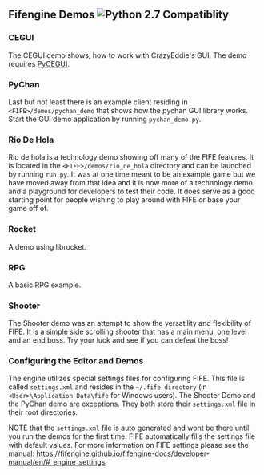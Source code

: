 Fifengine Demos ![Python 2.7 Compatiblity](https://img.shields.io/badge/Python%202.7-OK-brightgreen.svg)
---------------

### CEGUI

The CEGUI demo shows, how to work with CrazyEddie's GUI. The demo requires [PyCEGUI](http://cegui.org.uk/wiki/PyCEGUI).

### PyChan

Last but not least there is an example client residing in `<FIFE>/demos/pychan_demo` that shows how the pychan GUI library works. Start the GUI demo application by running `pychan_demo.py`.

### Rio De Hola

Rio de hola is a technology demo showing off many of the FIFE features. It is located in the `<FIFE>/demos/rio_de_hola` directory and can be launched by running `run.py`. It was at one time meant to be an example game but we have moved away from that idea and it is now more of a technology demo and a playground for developers to test their code. It does serve as a good starting point for people wishing to play around with FIFE or base your game off of.

### Rocket

A demo using librocket.

### RPG

A basic RPG example.

### Shooter

The Shooter demo was an attempt to show the versatility and flexibility of FIFE. It is a simple side scrolling shooter that has a main menu, one level and an end boss. Try your luck and see if you can defeat the boss!

### Configuring the Editor and Demos

The engine utilizes special settings files for configuring FIFE. This file is called `settings.xml` and resides in the `~/.fife directory` (in `<User>\Application Data\fife` for Windows users). The Shooter Demo and the PyChan demo are exceptions. They both store their `settings.xml` file in their root directories.

NOTE that the `settings.xml` file is auto generated and wont be there until you run the demos for the first time. FIFE automatically fills the settings file with default values. For more information on FIFE settings please see the manual: https://fifengine.github.io/fifengine-docs/developer-manual/en/#_engine_settings
